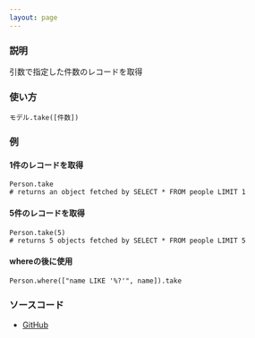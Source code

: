 ```yaml
---
layout: page
---
```

### 説明
引数で指定した件数のレコードを取得

### 使い方
    モデル.take([件数])

### 例
#### 1件のレコードを取得
    Person.take
    # returns an object fetched by SELECT * FROM people LIMIT 1

#### 5件のレコードを取得
    Person.take(5)
    # returns 5 objects fetched by SELECT * FROM people LIMIT 5

#### whereの後に使用
    Person.where(["name LIKE '%?'", name]).take

### ソースコード
* [GitHub](https://github.com/rails/rails/blob/f33d52c95217212cbacc8d5e44b5a8e3cdc6f5b3/activerecord/lib/active_record/associations/collection_proxy.rb#L286)